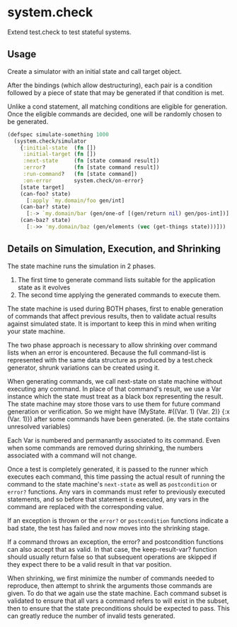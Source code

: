 # system.check

Extend test.check to test stateful systems.

## Usage

Create a simulator with an initial state and call target object.

After the bindings (which allow destructuring), each pair is a condition
followed by a piece of state that may be generated if that condition is met.

Unlike a cond statement, all matching conditions are eligible for generation.
Once the eligible commands are decided, one will be randomly chosen to be
generated.

```clojure
(defspec simulate-something 1000
  (system.check/simulator
    {:initial-state  (fn [])
     :initial-target (fn [])
     :next-state     (fn [state command result])
     :error?         (fn [state command result])
     :run-command?   (fn [state command])
     :on-error       system.check/on-error}
    [state target]
    (can-foo? state)
      [:apply `my.domain/foo gen/int]
    (can-bar? state)
      [:-> `my.domain/bar (gen/one-of [(gen/return nil) gen/pos-int])]
    (can-baz? state)
      [:->> 'my.domain/baz (gen/elements (vec (get-things state)))]))
```


## Details on Simulation, Execution, and Shrinking

The state machine runs the simulation in 2 phases. 

1) The first time to generate command lists suitable for the application state
   as it evolves
2) The second time applying the generated commands to execute them.

The state machine is used during BOTH phases, first to enable generation of
commands that affect previous results, then to validate actual results against
simulated state. It is important to keep this in mind when writing your state
machine.

The two phase approach is necessary to allow shrinking over command lists when
an error is encountered. Because the full command-list is represented with the
same data structure as produced by a test.check generator, shrunk variations can
be created using it.

When generating commands, we call next-state on state machine without
executing any command. In place of that command's result, we use a Var
instance which the state must treat as a black box representing the result.
The state machine may store those vars to use them for future command
generation or verification.  So we might have (MyState. #{(Var. 1) (Var. 2)}
{:x (Var. 1)}) after some commands have been generated. (ie. the state contains
unresolved variables)

Each Var is numbered and permanantly associated to its command. Even when
some commands are removed during shrinking, the numbers associated with
a command will not change.

Once a test is completely generated, it is passed to the runner which
executes each command, this time passing the actual result of running the
command to the state machine's `next-state` as well as `postcondition` or
`error?` functions. Any vars in commands must refer to previously executed
statements, and so before that statement is executed, any vars in the command
are replaced with the corresponding value.

If an exception is thrown or the `error?` or `postcondition` functions
indicate a bad state, the test has failed and now moves into the shrinking
stage.

If a command throws an exception, the error? and postcondition functions can
also accept that as valid. In that case, the keep-result-var? function should
usually return false so that subsequent operations are skipped if they expect
there to be a valid result in that var position.

When shrinking, we first minimize the number of commands needed to reproduce,
then attempt to shrink the arguments those commands are given. To do that we
again use the state machine. Each command subset is validated to ensure that
all vars a command refers to will exist in the subset, then to ensure that
the state preconditions should be expected to pass. This can greatly reduce
the number of invalid tests generated.
